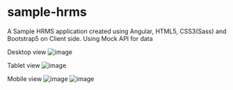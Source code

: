 # sample-hrms
A Sample HRMS application created using Angular, HTML5, CSS3(Sass) and Bootstrap5 on Client side.
Using Mock API for data

Desktop view 
![image](https://user-images.githubusercontent.com/87892022/136647647-445d5214-57c8-4b5b-a9d1-22a43bb6a1f1.png)

Tablet view
![image](https://user-images.githubusercontent.com/87892022/136647666-edfd6177-b78b-4791-9d3a-40c3d0bf09fe.png)

Mobile view
![image](https://user-images.githubusercontent.com/87892022/136647685-405929fc-11e5-4847-b505-73ec1aa5a7c9.png)
![image](https://user-images.githubusercontent.com/87892022/136647699-7475b41f-067b-4e09-975d-1a01b61134a2.png)

